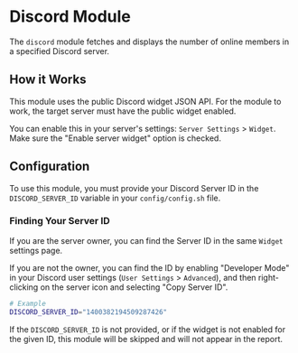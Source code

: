# Discord Module

The `discord` module fetches and displays the number of online members in a specified Discord server.

## How it Works

This module uses the public Discord widget JSON API. For the module to work, the target server must have the public widget enabled.

You can enable this in your server's settings: `Server Settings` > `Widget`. Make sure the "Enable server widget" option is checked.

## Configuration

To use this module, you must provide your Discord Server ID in the `DISCORD_SERVER_ID` variable in your `config/config.sh` file.

### Finding Your Server ID

If you are the server owner, you can find the Server ID in the same `Widget` settings page.

If you are not the owner, you can find the ID by enabling "Developer Mode" in your Discord user settings (`User Settings` > `Advanced`), and then right-clicking on the server icon and selecting "Copy Server ID".

```bash
# Example
DISCORD_SERVER_ID="1400382194509287426"
```

If the `DISCORD_SERVER_ID` is not provided, or if the widget is not enabled for the given ID, this module will be skipped and will not appear in the report.
